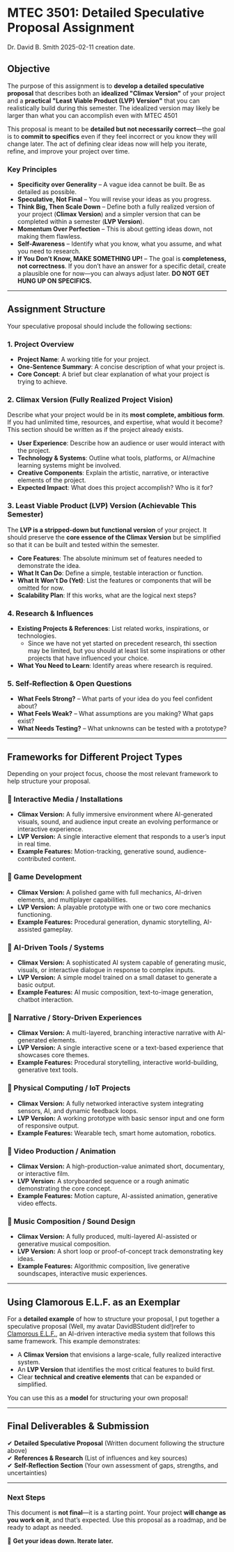 # **MTEC 3501: Detailed Speculative Proposal Assignment**
Dr. David B. Smith 
2025-02-11 creation date.

## **Objective**  
The purpose of this assignment is to **develop a detailed speculative proposal** that describes both an **idealized "Climax Version"** of your project and a **practical "Least Viable Product (LVP) Version"** that you can realistically build during this semester. The idealized version may likely be larger than what you can accomplish even with MTEC 4501

This proposal is meant to be **detailed but not necessarily correct**—the goal is to **commit to specifics** even if they feel incorrect or you know they will change later. The act of defining clear ideas now will help you iterate, refine, and improve your project over time. 

### **Key Principles**
- **Specificity over Generality** – A vague idea cannot be built. Be as detailed as possible.
- **Speculative, Not Final** – You will revise your ideas as you progress.
- **Think Big, Then Scale Down** – Define both a fully realized version of your project (**Climax Version**) and a simpler version that can be completed within a semester (**LVP Version**).
- **Momentum Over Perfection** – This is about getting ideas down, not making them flawless. 
- **Self-Awareness** – Identify what you know, what you assume, and what you need to research. 
- **If You Don’t Know, MAKE SOMETHING UP!** – The goal is **completeness, not correctness**. If you don’t have an answer for a specific detail, create a plausible one for now—you can always adjust later. **DO NOT GET HUNG UP ON SPECIFICS.**

---

## **Assignment Structure**
Your speculative proposal should include the following sections:

### **1. Project Overview**  
- **Project Name**: A working title for your project.
- **One-Sentence Summary**: A concise description of what your project is.
- **Core Concept**: A brief but clear explanation of what your project is trying to achieve.

### **2. Climax Version (Fully Realized Project Vision)**  
Describe what your project would be in its **most complete, ambitious form**. If you had unlimited time, resources, and expertise, what would it become? This section should be written as if the project already exists.
- **User Experience**: Describe how an audience or user would interact with the project.
- **Technology & Systems**: Outline what tools, platforms, or AI/machine learning systems might be involved.
- **Creative Components**: Explain the artistic, narrative, or interactive elements of the project.
- **Expected Impact**: What does this project accomplish? Who is it for?

### **3. Least Viable Product (LVP) Version (Achievable This Semester)**  
The **LVP is a stripped-down but functional version** of your project. It should preserve the **core essence of the Climax Version** but be simplified so that it can be built and tested within the semester.
- **Core Features**: The absolute minimum set of features needed to demonstrate the idea.
- **What It Can Do**: Define a simple, testable interaction or function.
- **What It Won’t Do (Yet)**: List the features or components that will be omitted for now.
- **Scalability Plan**: If this works, what are the logical next steps?

### **4. Research & Influences**  
- **Existing Projects & References**: List related works, inspirations, or technologies.
  - Since we have not yet started on precedent research, thi ssection may be limited, but you should at least list some inspirations or other projects that have influenced your choice.
- **What You Need to Learn**: Identify areas where research is required.

### **5. Self-Reflection & Open Questions**  
- **What Feels Strong?** – What parts of your idea do you feel confident about?
- **What Feels Weak?** – What assumptions are you making? What gaps exist?
- **What Needs Testing?** – What unknowns can be tested with a prototype?

---

## **Frameworks for Different Project Types**  
Depending on your project focus, choose the most relevant framework to help structure your proposal.

### **🔹 Interactive Media / Installations**
- **Climax Version:** A fully immersive environment where AI-generated visuals, sound, and audience input create an evolving performance or interactive experience.
- **LVP Version:** A single interactive element that responds to a user’s input in real time.
- **Example Features:** Motion-tracking, generative sound, audience-contributed content.

### **🔹 Game Development**
- **Climax Version:** A polished game with full mechanics, AI-driven elements, and multiplayer capabilities.
- **LVP Version:** A playable prototype with one or two core mechanics functioning.
- **Example Features:** Procedural generation, dynamic storytelling, AI-assisted gameplay.

### **🔹 AI-Driven Tools / Systems**
- **Climax Version:** A sophisticated AI system capable of generating music, visuals, or interactive dialogue in response to complex inputs.
- **LVP Version:** A simple model trained on a small dataset to generate a basic output.
- **Example Features:** AI music composition, text-to-image generation, chatbot interaction.

### **🔹 Narrative / Story-Driven Experiences**
- **Climax Version:** A multi-layered, branching interactive narrative with AI-generated elements.
- **LVP Version:** A single interactive scene or a text-based experience that showcases core themes.
- **Example Features:** Procedural storytelling, interactive world-building, generative text tools.

### **🔹 Physical Computing / IoT Projects**
- **Climax Version:** A fully networked interactive system integrating sensors, AI, and dynamic feedback loops.
- **LVP Version:** A working prototype with basic sensor input and one form of responsive output.
- **Example Features:** Wearable tech, smart home automation, robotics.

### **🔹 Video Production / Animation**
- **Climax Version:** A high-production-value animated short, documentary, or interactive film.
- **LVP Version:** A storyboarded sequence or a rough animatic demonstrating the core concept.
- **Example Features:** Motion capture, AI-assisted animation, generative video effects.

### **🔹 Music Composition / Sound Design**
- **Climax Version:** A fully produced, multi-layered AI-assisted or generative musical composition.
- **LVP Version:** A short loop or proof-of-concept track demonstrating key ideas.
- **Example Features:** Algorithmic composition, live generative soundscapes, interactive music experiences.

---

## **Using Clamorous E.L.F. as an Exemplar**  
For a **detailed example** of how to structure your proposal, I put together a speculative proposal (Well, my avatar DavidBStudent did!)refer to [Clamorous E.L.F.](#), an AI-driven interactive media system that follows this same framework. This example demonstrates:
- A **Climax Version** that envisions a large-scale, fully realized interactive system.
- An **LVP Version** that identifies the most critical features to build first.
- Clear **technical and creative elements** that can be expanded or simplified.

You can use this as a **model** for structuring your own proposal!

---

## **Final Deliverables & Submission**  
✔ **Detailed Speculative Proposal** (Written document following the structure above)  
✔ **References & Research** (List of influences and key sources)  
✔ **Self-Reflection Section** (Your own assessment of gaps, strengths, and uncertainties)  

---

### **Next Steps**  
This document is **not final**—it is a starting point. Your project **will change as you work on it**, and that’s expected. Use this proposal as a roadmap, and be ready to adapt as needed. 

🚀 **Get your ideas down. Iterate later.**

